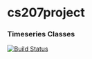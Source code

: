 # cs207project

### Timeseries Classes

[![Build Status](https://travis-ci.org/rubix-cube/cs207project.svg?branch=master)](https://travis-ci.org/rubix-cube/cs207project)

